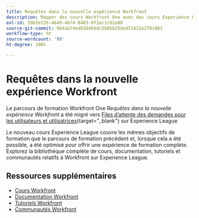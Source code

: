 ```yaml
---
title: Requêtes dans la nouvelle expérience Workfront
description: Mapper des cours Workfront One avec des cours Experience League
exl-id: 39b2e126-4649-4674-8483-8f1ec1c62a88
source-git-commit: 904ab74ed838466dc5b0bb25da451632e270c882
workflow-type: ht
source-wordcount: '98'
ht-degree: 100%

---
```


# Requêtes dans la nouvelle expérience Workfront

Le parcours de formation Workfront One *Requêtes dans la nouvelle expérience Workfront* a été migré vers [Files d’attente des demandes pour les utilisateurs et utilisatrices](https://experienceleague.adobe.com/?recommended=Workfront-U-1-2022.2.request-queues){target="_blank"} sur Experience League

Le nouveau cours Experience League couvre les mêmes objectifs de formation que le parcours de formation précédent et, lorsque cela a été possible, a été optimisé pour offrir une expérience de formation complète.  Explorez la bibliothèque complète de cours, documentation, tutoriels et communautés relatifs à Workfront sur Experience League.

## Ressources supplémentaires

* [Cours Workfront](https://experienceleague.adobe.com/?lang=fr&amp;Solution=Workfront#courses)
* [Documentation Workfront](https://experienceleague.adobe.com/docs/workfront.html?lang=fr)
* [Tutoriels Workfront](https://experienceleague.adobe.com/docs/workfront-learn/tutorials-workfront/home.html?lang=fr)
* [Communautés Workfront](https://experienceleaguecommunities.adobe.com/t5/workfront/ct-p/workfront)
